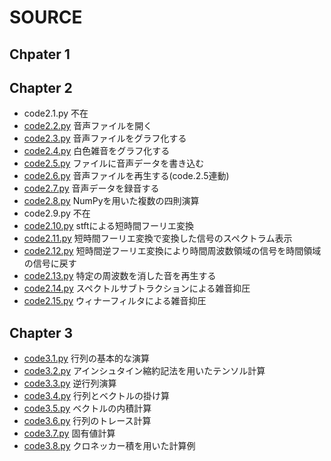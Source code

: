 # SOURCE

## Chpater 1

## Chapter 2

- code2.1.py 不在
- [code2.2.py](src/code2.2.py) 音声ファイルを開く
- [code2.3.py](src/code2.3.py) 音声ファイルをグラフ化する
- [code2.4.py](src/code2.4.py) 白色雑音をグラフ化する
- [code2.5.py](src/code2.5.py) ファイルに音声データを書き込む
- [code2.6.py](src/code2.6.py) 音声ファイルを再生する(code.2.5連動)
- [code2.7.py](src/code2.7.py) 音声データを録音する
- [code2.8.py](src/code2.8.py) NumPyを用いた複数の四則演算
- code2.9.py 不在
- [code2.10.py](src/code2.10.py) stftによる短時間フーリエ変換
- [code2.11.py](src/code2.11.py) 短時間フーリエ変換で変換した信号のスペクトラム表示
- [code2.12.py](src/code2.12.py) 短時間逆フーリエ変換により時間周波数領域の信号を時間領域の信号に戻す
- [code2.13.py](src/code2.13.py) 特定の周波数を消した音を再生する
- [code2.14.py](src/code2.14.py) スペクトルサブトラクションによる雑音抑圧
- [code2.15.py](src/code2.15.py) ウィナーフィルタによる雑音抑圧

## Chapter 3

- [code3.1.py](src/code3.1.py) 行列の基本的な演算
- [code3.2.py](src/code3.2.py) アインシュタイン縮約記法を用いたテンソル計算
- [code3.3.py](src/code3.3.py) 逆行列演算
- [code3.4.py](src/code3.4.py) 行列とベクトルの掛け算
- [code3.5.py](src/code3.5.py) ベクトルの内積計算
- [code3.6.py](src/code3.6.py) 行列のトレース計算
- [code3.7.py](src/code3.7.py) 固有値計算
- [code3.8.py](src/code3.8.py) クロネッカー積を用いた計算例
